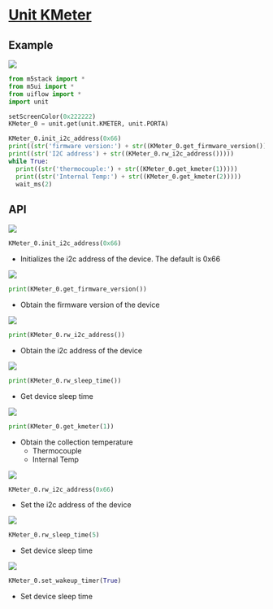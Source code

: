 # [Unit KMeter]((/en/unit/kmeter))

## Example

<img class="blockly_svg" src="https://m5stack.oss-cn-shenzhen.aliyuncs.com/resource/docs/static/assets/img/uiflow/blockly/unit/kmeter/uiflow_block_example.svg">

```python
from m5stack import *
from m5ui import *
from uiflow import *
import unit

setScreenColor(0x222222)
KMeter_0 = unit.get(unit.KMETER, unit.PORTA)

KMeter_0.init_i2c_address(0x66)
print((str('firmware version:') + str((KMeter_0.get_firmware_version()))))
print((str('I2C address') + str((KMeter_0.rw_i2c_address()))))
while True:
  print((str('thermocouple:') + str((KMeter_0.get_kmeter(1)))))
  print((str('Internal Temp:') + str((KMeter_0.get_kmeter(2)))))
  wait_ms(2)
```

## API

<img class="blockly_svg" src="https://m5stack.oss-cn-shenzhen.aliyuncs.com/resource/docs/static/assets/img/uiflow/blockly/unit/kmeter/uiflow_block_kmeter_init_i2c.svg">

```python
KMeter_0.init_i2c_address(0x66)
```

- Initializes the i2c address of the device. The default is 0x66

<img class="blockly_svg" src="https://m5stack.oss-cn-shenzhen.aliyuncs.com/resource/docs/static/assets/img/uiflow/blockly/unit/kmeter/uiflow_block_kmeter_get_fw_version.svg">

```python
print(KMeter_0.get_firmware_version())
```

- Obtain the firmware version of the device

<img class="blockly_svg" src="https://m5stack.oss-cn-shenzhen.aliyuncs.com/resource/docs/static/assets/img/uiflow/blockly/unit/kmeter/uiflow_block_kmeter_get_i2c_address.svg">

```python
print(KMeter_0.rw_i2c_address())
```

- Obtain the i2c address of the device

<img class="blockly_svg" src="https://m5stack.oss-cn-shenzhen.aliyuncs.com/resource/docs/static/assets/img/uiflow/blockly/unit/kmeter/uiflow_block_kmeter_get_sleep_time.svg">

```python
print(KMeter_0.rw_sleep_time())
```

- Get device sleep time

<img class="blockly_svg" src="https://m5stack.oss-cn-shenzhen.aliyuncs.com/resource/docs/static/assets/img/uiflow/blockly/unit/kmeter/uiflow_block_kmeter_get_temperature.svg">

```python
print(KMeter_0.get_kmeter(1))
```

- Obtain the collection temperature
  - Thermocouple
  - Internal Temp

<img class="blockly_svg" src="https://m5stack.oss-cn-shenzhen.aliyuncs.com/resource/docs/static/assets/img/uiflow/blockly/unit/kmeter/uiflow_block_kmeter_set_i2c_address.svg">

```python
KMeter_0.rw_i2c_address(0x66)
```

- Set the i2c address of the device

<img class="blockly_svg" src="https://m5stack.oss-cn-shenzhen.aliyuncs.com/resource/docs/static/assets/img/uiflow/blockly/unit/kmeter/uiflow_block_kmeter_set_sleep_time.svg">

```python
KMeter_0.rw_sleep_time(5)
```

- Set device sleep time

<img class="blockly_svg" src="https://m5stack.oss-cn-shenzhen.aliyuncs.com/resource/docs/static/assets/img/uiflow/blockly/unit/kmeter/uiflow_block_kmeter_set_wake_up_mode.svg">

```python
KMeter_0.set_wakeup_timer(True)
```

- Set device sleep time

